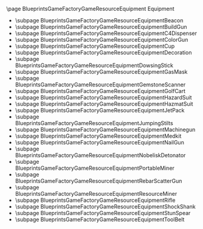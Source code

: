\page BlueprintsGameFactoryGameResourceEquipment Equipment
- \subpage BlueprintsGameFactoryGameResourceEquipmentBeacon
- \subpage BlueprintsGameFactoryGameResourceEquipmentBuildGun
- \subpage BlueprintsGameFactoryGameResourceEquipmentC4Dispenser
- \subpage BlueprintsGameFactoryGameResourceEquipmentColorGun
- \subpage BlueprintsGameFactoryGameResourceEquipmentCup
- \subpage BlueprintsGameFactoryGameResourceEquipmentDecoration
- \subpage BlueprintsGameFactoryGameResourceEquipmentDowsingStick
- \subpage BlueprintsGameFactoryGameResourceEquipmentGasMask
- \subpage BlueprintsGameFactoryGameResourceEquipmentGemstoneScanner
- \subpage BlueprintsGameFactoryGameResourceEquipmentGolfCart
- \subpage BlueprintsGameFactoryGameResourceEquipmentHazardSuit
- \subpage BlueprintsGameFactoryGameResourceEquipmentHazmatSuit
- \subpage BlueprintsGameFactoryGameResourceEquipmentJetPack
- \subpage BlueprintsGameFactoryGameResourceEquipmentJumpingStilts
- \subpage BlueprintsGameFactoryGameResourceEquipmentMachinegun
- \subpage BlueprintsGameFactoryGameResourceEquipmentMedkit
- \subpage BlueprintsGameFactoryGameResourceEquipmentNailGun
- \subpage BlueprintsGameFactoryGameResourceEquipmentNobeliskDetonator
- \subpage BlueprintsGameFactoryGameResourceEquipmentPortableMiner
- \subpage BlueprintsGameFactoryGameResourceEquipmentRebarScatterGun
- \subpage BlueprintsGameFactoryGameResourceEquipmentResourceMiner
- \subpage BlueprintsGameFactoryGameResourceEquipmentRifle
- \subpage BlueprintsGameFactoryGameResourceEquipmentShockShank
- \subpage BlueprintsGameFactoryGameResourceEquipmentStunSpear
- \subpage BlueprintsGameFactoryGameResourceEquipmentToolBelt
